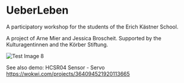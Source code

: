 # UeberLeben

A participatory workshop for the students of the Erich Kästner School.

A project of Arne Mier and Jessica Broscheit. Supported by the Kulturagentinnen and the Körber Stiftung. 


![Test Image 8]([https://github.com/sicaaa/UeberLeben/blob/main/Circuit-HCSR04-Servo.png])

See also demo: 
HCSR04 Sensor - Servo
https://wokwi.com/projects/364094521920113665

